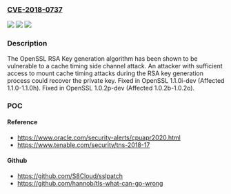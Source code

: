 ### [CVE-2018-0737](https://cve.mitre.org/cgi-bin/cvename.cgi?name=CVE-2018-0737)
![](https://img.shields.io/static/v1?label=Product&message=OpenSSL&color=blue)
![](https://img.shields.io/static/v1?label=Version&message=n%2Fa&color=blue)
![](https://img.shields.io/static/v1?label=Vulnerability&message=Constant%20time%20issue&color=brighgreen)

### Description

The OpenSSL RSA Key generation algorithm has been shown to be vulnerable to a cache timing side channel attack. An attacker with sufficient access to mount cache timing attacks during the RSA key generation process could recover the private key. Fixed in OpenSSL 1.1.0i-dev (Affected 1.1.0-1.1.0h). Fixed in OpenSSL 1.0.2p-dev (Affected 1.0.2b-1.0.2o).

### POC

#### Reference
- https://www.oracle.com/security-alerts/cpuapr2020.html
- https://www.tenable.com/security/tns-2018-17

#### Github
- https://github.com/S8Cloud/sslpatch
- https://github.com/hannob/tls-what-can-go-wrong

